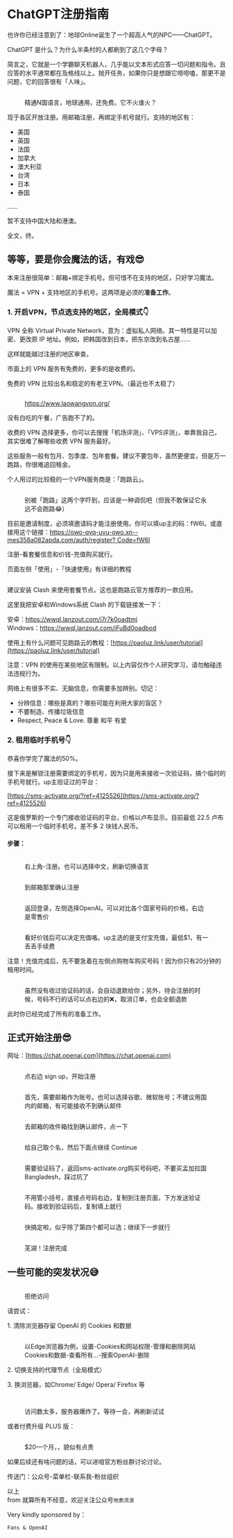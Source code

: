 # ChatGPT注册指南

也许你已经注意到了：地球Online诞生了一个超高人气的NPC——ChatGPT。

ChatGPT 是什么？为什么半条村的人都刷到了这几个字母？

简言之，它就是一个学霸聊天机器人，几乎能以文本形式应答一切问题和指令。且应答的水平通常都在及格线以上。抛开任务，如果你只是想跟它唠唠嗑，那更不是问题，它的回答很有「人味」。

<figure><img src="../.gitbook/assets/QQ图片20230222121043.png" alt=""><figcaption><p>精通N国语言，地球通用，还免费。它不火谁火？</p></figcaption></figure>

现于各区开放注册。用邮箱注册，再绑定手机号就行。支持的地区有：

* 美国
* 英国
* 法国
* 加拿大
* 澳大利亚
* 台湾
* 日本
* 泰国

……

暂不支持中国大陆和港澳。

全文，终。

## **等等，要是你会魔法的话，有戏😎**

本来注册很简单：邮箱+绑定手机号。但可惜不在支持的地区，只好学习魔法。

魔法 = VPN + 支持地区的手机号。这两项是必须的**准备工作**。

### 1. 开启VPN，节点选支持的地区，全局模式👇

VPN 全称 Virtual Private Network，意为：虚拟私人网络。其一特性是可以加密、更改原 IP 地址。例如，把韩国改到日本，把东京改到名古屋……

这样就能越过注册的地区审查。

市面上的 VPN 服务有免费的，更多的是收费的。

免费的 VPN 比较出名和稳定的有老王VPN。（最近也不太稳了）

<figure><img src="../.gitbook/assets/QQ图片20230222123718.png" alt=""><figcaption><p><a href="https://www.laowangvpn.org/">https://www.laowangvpn.org/</a></p></figcaption></figure>

没有白吃的午餐，广告跑不了的。

收费的 VPN 选择更多，你可以去搜搜「机场评测」、「VPS评测」，单靠我自己，其实很难了解哪些收费 VPN 服务最好。

这些服务一般有包月、包季度、包年套餐。建议不要包年，虽然更便宜，但是万一跑路，你很难追回租金。

个人用过的比较稳的一个VPN服务商是：「跑路云」。

<figure><img src="../.gitbook/assets/QQ图片20230222125840.png" alt=""><figcaption><p>别被「跑路」这两个字吓到，应该是一种调侃吧（但我不敢保证它永远不会跑路😂）</p></figcaption></figure>

目前是邀请制度，必须填邀请码才能注册使用。你可以填up主的码：fW6l。或直接用这个链接：[https://owo-qvq-uvu-owo.xn--mes358a082apda.com/auth/register? Code=fW6l](https://owo-qvq-uvu-owo.xn--mes358a082apda.com/auth/register?code=fW6l)

注册-看套餐信息和价钱-充值购买就行。

页面左侧「使用」-「快速使用」有详细的教程

<figure><img src="../.gitbook/assets/image (13).png" alt=""><figcaption></figcaption></figure>

建议安装 Clash 来使用套餐节点。这也是跑路云官方推荐的一款应用。

这里我把安卓和Windows系统 Clash 的下载链接发一下：

安卓：[https://wwql.lanzout.com/i7r7k0oadtmj\
](https://wwql.lanzout.com/i7r7k0oadtmj)Windows：[https://wwql.lanzout.com/iFuBd0oadbod](https://wwql.lanzout.com/iFuBd0oadbod)

使用上有什么问题可见跑路云的教程：[https://paoluz.link/user/tutorial](https://paoluz.link/user/tutorial)

注意：VPN 的使用在某些地区有限制。以上内容仅作个人研究学习，请勿触碰违法违规行为。

网络上有很多不实、无脑信息，你需要多加辨别。切记：

* 分辨信息：哪些是真的？哪些可能在利用大家的盲区？
* 不要制造、传播垃圾信息
* Respect, Peace & Love. 尊重 和平 有爱

### 2. 租用临时手机号👇

恭喜你学完了魔法的50%。

接下来是解锁注册需要绑定的手机号，因为只是用来接收一次验证码，搞个临时的手机号就行。up主验证过的平台：

[https://sms-activate.org/?ref=4125526](https://sms-activate.org/?ref=4125526)

这是俄罗斯的一个专门接收验证码的平台，价格以卢布显示。目前最低 22.5 卢布可以租用一个临时手机号。差不多 2 块钱人民币。

#### 步骤：

<figure><img src="../.gitbook/assets/image (14).png" alt=""><figcaption><p>右上角-注册。也可以选择中文，刷新切换语言</p></figcaption></figure>

<figure><img src="../.gitbook/assets/image (19).png" alt=""><figcaption><p>到邮箱那里确认注册</p></figcaption></figure>

<figure><img src="../.gitbook/assets/image (9).png" alt=""><figcaption><p>返回登录，左侧选择OpenAI。可以对比各个国家号码的价格，右边是零售价</p></figcaption></figure>

<figure><img src="../.gitbook/assets/image (18).png" alt=""><figcaption><p>看好价钱后可以决定充值咯。up主选的是支付宝充值，最低$1，有一丢丢手续费</p></figcaption></figure>

注意！充值完成后，先不要急着在左侧点购物车购买号码！因为你只有20分钟的租用时间。

<figure><img src="../.gitbook/assets/image (11).png" alt=""><figcaption><p>虽然没有收过验证码的话，会自动退款给你；另外，待会注册的时候，号码不行的话可以点右边的❌，取消订单，也会全额退款</p></figcaption></figure>

此时你已经完成了所有的准备工作。

## **正式开始注册😎**

网址：[https://chat.openai.com](https://chat.openai.com)

<figure><img src="../.gitbook/assets/image (10).png" alt=""><figcaption><p>点右边 sign up，开始注册</p></figcaption></figure>

<figure><img src="../.gitbook/assets/image (3).png" alt=""><figcaption><p>首先，需要邮箱作为账号。也可以选择谷歌、微软账号；不建议用国内的邮箱，有可能接收不到确认邮件</p></figcaption></figure>

<figure><img src="../.gitbook/assets/image (2).png" alt=""><figcaption><p>去邮箱的收件箱找到确认邮件，点一下</p></figcaption></figure>

<figure><img src="../.gitbook/assets/image (17).png" alt=""><figcaption><p>给自己取个名，然后下面点继续 Continue</p></figcaption></figure>

<figure><img src="../.gitbook/assets/image (8).png" alt=""><figcaption><p>需要验证码了，返回sms-activate.org购买号码吧，不要买孟加拉国 Bangladesh，踩过坑了</p></figcaption></figure>

<figure><img src="../.gitbook/assets/image.png" alt=""><figcaption><p>不用管小括号，直接点号码右边，复制到注册页面，下方发送验证码。接收到验证码后，复制填上就行</p></figcaption></figure>

<figure><img src="../.gitbook/assets/image (12).png" alt=""><figcaption><p>快搞定啦，似乎除了第四个都可以选；继续下一步就行</p></figcaption></figure>

<figure><img src="../.gitbook/assets/image (5).png" alt=""><figcaption><p>芜湖！注册完成</p></figcaption></figure>

## **一些可能的突发状况😅**

<figure><img src="../.gitbook/assets/image (7).png" alt=""><figcaption><p>拒绝访问</p></figcaption></figure>

请尝试：

1\. 清除浏览器存留 OpenAI 的 Cookies 和数据

<figure><img src="../.gitbook/assets/image (15).png" alt=""><figcaption><p>以Edge浏览器为例，设置-Cookies和网站权限-管理和删除网站Cookies和数据-查看所有...-搜索OpenAI-删除</p></figcaption></figure>

2\. 切换支持的代理节点（全局模式）

3\. 换浏览器，如Chrome/ Edge/ Opera/ Firefox 等



<figure><img src="../.gitbook/assets/image (16).png" alt=""><figcaption></figcaption></figure>

<figure><img src="../.gitbook/assets/image (1).png" alt=""><figcaption><p>访问数太多，服务器爆炸了。等待一会，再刷新试试</p></figcaption></figure>

或者付费升级 PLUS 版：

<figure><img src="../.gitbook/assets/image (6).png" alt=""><figcaption><p>$20一个月，，貌似有点贵</p></figcaption></figure>

如果后续还有啥问题的话，可以进咱官方粉丝群讨论讨论。

传送门：公众号-菜单栏-联系我-粉丝组织



以上\
from 就算所有不经意，欢迎关注公众号`地表流浪`

Very kindly sponsored by：

`Fans & OpenAI`
